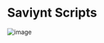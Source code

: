 # Saviynt Scripts
![image](https://github.com/user-attachments/assets/8877d42b-c4c0-4532-8157-40b6ede02e97)
